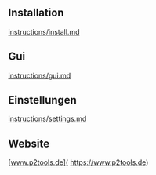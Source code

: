 
## Installation
[instructions/install.md](instructions/install.md)  


## Gui
[instructions/gui.md](instructions/gui.md)  


## Einstellungen
[instructions/settings.md](instructions/settings.md)  


## Website
[www.p2tools.de]( https://www.p2tools.de)
